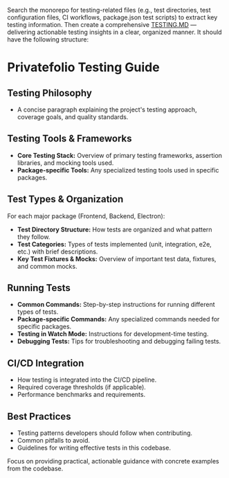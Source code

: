 Search the monorepo for testing-related files (e.g., test directories, test configuration files, CI workflows, package.json test scripts) to extract key testing information. Then create a comprehensive [TESTING.MD](../../docs/TESTING.md) — delivering actionable testing insights in a clear, organized manner. It should have the following structure:

# Privatefolio Testing Guide

## Testing Philosophy
- A concise paragraph explaining the project's testing approach, coverage goals, and quality standards.

## Testing Tools & Frameworks
- **Core Testing Stack:** Overview of primary testing frameworks, assertion libraries, and mocking tools used.
- **Package-specific Tools:** Any specialized testing tools used in specific packages.

## Test Types & Organization
For each major package (Frontend, Backend, Electron):
- **Test Directory Structure:** How tests are organized and what pattern they follow.
- **Test Categories:** Types of tests implemented (unit, integration, e2e, etc.) with brief descriptions.
- **Key Test Fixtures & Mocks:** Overview of important test data, fixtures, and common mocks.

## Running Tests
- **Common Commands:** Step-by-step instructions for running different types of tests.
- **Package-specific Commands:** Any specialized commands needed for specific packages.
- **Testing in Watch Mode:** Instructions for development-time testing.
- **Debugging Tests:** Tips for troubleshooting and debugging failing tests.

## CI/CD Integration
- How testing is integrated into the CI/CD pipeline.
- Required coverage thresholds (if applicable).
- Performance benchmarks and requirements.

## Best Practices
- Testing patterns developers should follow when contributing.
- Common pitfalls to avoid.
- Guidelines for writing effective tests in this codebase.

Focus on providing practical, actionable guidance with concrete examples from the codebase.
